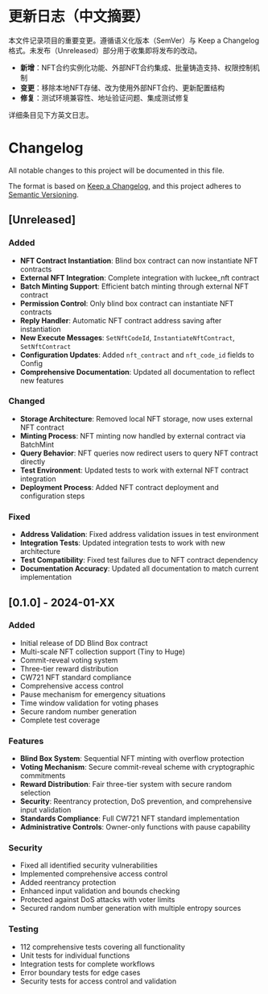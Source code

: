 # 更新日志（中文摘要）

本文件记录项目的重要变更。遵循语义化版本（SemVer）与 Keep a Changelog 格式。未发布（Unreleased）部分用于收集即将发布的改动。

- **新增**：NFT合约实例化功能、外部NFT合约集成、批量铸造支持、权限控制机制
- **变更**：移除本地NFT存储、改为使用外部NFT合约、更新配置结构
- **修复**：测试环境兼容性、地址验证问题、集成测试修复

详细条目见下方英文日志。

# Changelog

All notable changes to this project will be documented in this file.

The format is based on [Keep a Changelog](https://keepachangelog.com/en/1.0.0/),
and this project adheres to [Semantic Versioning](https://semver.org/spec/v2.0.0.html).

## [Unreleased]

### Added
- **NFT Contract Instantiation**: Blind box contract can now instantiate NFT contracts
- **External NFT Integration**: Complete integration with luckee_nft contract
- **Batch Minting Support**: Efficient batch minting through external NFT contract
- **Permission Control**: Only blind box contract can instantiate NFT contracts
- **Reply Handler**: Automatic NFT contract address saving after instantiation
- **New Execute Messages**: `SetNftCodeId`, `InstantiateNftContract`, `SetNftContract`
- **Configuration Updates**: Added `nft_contract` and `nft_code_id` fields to Config
- **Comprehensive Documentation**: Updated all documentation to reflect new features

### Changed
- **Storage Architecture**: Removed local NFT storage, now uses external NFT contract
- **Minting Process**: NFT minting now handled by external contract via BatchMint
- **Query Behavior**: NFT queries now redirect users to query NFT contract directly
- **Test Environment**: Updated tests to work with external NFT contract integration
- **Deployment Process**: Added NFT contract deployment and configuration steps

### Fixed
- **Address Validation**: Fixed address validation issues in test environment
- **Integration Tests**: Updated integration tests to work with new architecture
- **Test Compatibility**: Fixed test failures due to NFT contract dependency
- **Documentation Accuracy**: Updated all documentation to match current implementation

## [0.1.0] - 2024-01-XX

### Added
- Initial release of DD Blind Box contract
- Multi-scale NFT collection support (Tiny to Huge)
- Commit-reveal voting system
- Three-tier reward distribution
- CW721 NFT standard compliance
- Comprehensive access control
- Pause mechanism for emergency situations
- Time window validation for voting phases
- Secure random number generation
- Complete test coverage

### Features
- **Blind Box System**: Sequential NFT minting with overflow protection
- **Voting Mechanism**: Secure commit-reveal scheme with cryptographic commitments
- **Reward Distribution**: Fair three-tier system with secure random selection
- **Security**: Reentrancy protection, DoS prevention, and comprehensive input validation
- **Standards Compliance**: Full CW721 NFT standard implementation
- **Administrative Controls**: Owner-only functions with pause capability

### Security
- Fixed all identified security vulnerabilities
- Implemented comprehensive access control
- Added reentrancy protection
- Enhanced input validation and bounds checking
- Protected against DoS attacks with voter limits
- Secured random number generation with multiple entropy sources

### Testing
- 112 comprehensive tests covering all functionality
- Unit tests for individual functions
- Integration tests for complete workflows
- Error boundary tests for edge cases
- Security tests for access control and validation
